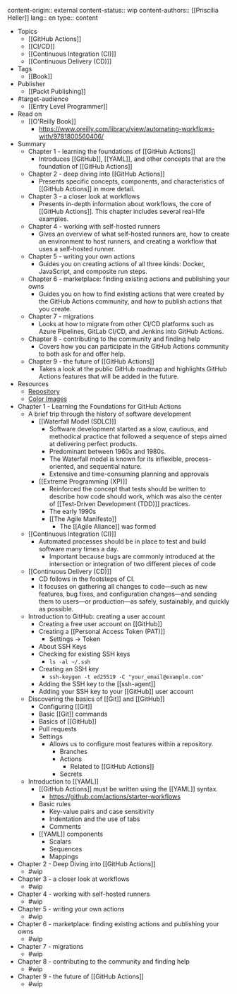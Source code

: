 content-origin:: external
content-status:: wip
content-authors:: [[Priscilia Heller]]
lang:: en
type:: content

- Topics
  - [[GitHub Actions]]
  - [[CI/CD]]
  - [[Continuous Integration (CI)]]
  - [[Continuous Delivery (CD)]]
- Tags
  - [[Book]]
- Publisher
  - [[Packt Publishing]]
- #target-audience
  - [[Entry Level Programmer]]
- Read on
  - [[O'Reilly Book]]
    - https://www.oreilly.com/library/view/automating-workflows-with/9781800560406/
- Summary
  - Chapter 1 - learning the foundations of [[GitHub Actions]]
    - Introduces [[GitHub]], [[YAML]], and other concepts that are the foundation of [[GitHub Actions]]
  - Chapter 2 - deep diving into [[GitHub Actions]]
    - Presents specific concepts, components, and characteristics of [[GitHub Actions]] in more detail.
  - Chapter 3 - a closer look at workflows
    - Presents in-depth information about workflows, the core of [[GitHub Actions]]. This chapter includes several real-life examples.
  - Chapter 4 - working with self-hosted runners
    - Gives an overview of what self-hosted runners are, how to create an environment to host runners, and creating a workflow that uses a self-hosted runner.
  - Chapter 5 - writing your own actions
    - Guides you on creating actions of all three kinds: Docker, JavaScript, and composite run steps.
  - Chapter 6 - marketplace: finding existing actions and publishing your owns
    - Guides you on how to find existing actions that were created by the GitHub Actions community, and how to publish actions that you create.
  - Chapter 7 - migrations
    - Looks at how to migrate from other CI/CD platforms such as Azure Pipelines, GitLab CI/CD, and Jenkins into GitHub Actions.
  - Chapter 8 - contributing to the community and finding help
    - Covers how you can participate in the GitHub Actions community to both ask for and offer help.
  - Chapter 9 - the future of [[GitHub Actions]]
    - Takes a look at the public GitHub roadmap and highlights GitHub Actions features that will be added in the future.
- Resources
  - [Repository](https://github.com/PacktPublishing/Automating-Workflows-with-GitHub-Actions)
  - [Color Images](http://www.packtpub.com/sites/default/files/downloads/9781800560406_ColorImages.pdf)
- Chapter 1 - Learning the Foundations for GitHub Actions
  - A brief trip through the history of software development
    - [[Waterfall Model (SDLC)]]
      - Software development started as a slow, cautious, and methodical practice that followed a sequence of steps aimed at delivering perfect products.
      - Predominant between 1960s and 1980s.
      - The Waterfall model is known for its inflexible, process-oriented, and sequential nature.
      - Extensive and time-consuming planning and approvals
    - [[Extreme Programming (XP)]]
      - Reinforced the concept that tests should be written to describe how code should work, which was also the center of [[Test-Driven Development (TDD)]] practices.
      - The early 1990s
      - [[The Agile Manifesto]]
        - The [[Agile Aliance]] was formed
  - [[Continuous Integration (CI)]]
    - Automated processes should be in place to test and build software many times a day.
      - Important because bugs are commonly introduced at the intersection or integration of two different pieces of code
  - [[Continuous Delivery (CD)]]
    - CD follows in the footsteps of CI.
    - It focuses on gathering all changes to code—such as new features, bug fixes, and configuration changes—and sending them to users—or production—as safely, sustainably, and quickly as possible.
  - Introduction to GitHub: creating a user account
    - Creating a free user account on [[GitHub]]
    - Creating a [[Personal Access Token (PAT)]]
      - Settings -> Token
    - About SSH Keys
    - Checking for existing SSH keys
      - `ls -al ~/.ssh`
    - Creating an SSH key
      - `ssh-keygen -t ed25519 -C "your_email@example.com"`
    - Adding the SSH key to the [[ssh-agent]]
    - Adding your SSH key to your [[GitHub]] user account
  - Discovering the basics of [[Git]] and [[GitHub]]
    - Configuring [[Git]]
    - Basic [[Git]] commands
    - Basics of [[GitHub]]
    - Pull requests
    - Settings
      - Allows us to configure most features within a repository.
        - Branches
        - Actions
          - Related to [[GitHub Actions]]
        - Secrets
  - Introduction to [[YAML]]
    - [[GitHub Actions]] must be written using the [[YAML]] syntax.
      - https://github.com/actions/starter-workflows
    - Basic rules
      - Key-value pairs and case sensitivity
      - Indentation and the use of tabs
      - Comments
    - [[YAML]] components
      - Scalars
      - Sequences
      - Mappings
- Chapter 2 - Deep Diving into [[GitHub Actions]]
  - #wip
- Chapter 3 - a closer look at workflows
  - #wip
- Chapter 4 - working with self-hosted runners
  - #wip
- Chapter 5 - writing your own actions
  - #wip
- Chapter 6 - marketplace: finding existing actions and publishing your owns
  - #wip
- Chapter 7 - migrations
  - #wip
- Chapter 8 - contributing to the community and finding help
  - #wip
- Chapter 9 - the future of [[GitHub Actions]]
  - #wip
